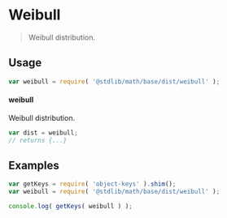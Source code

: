 # Weibull

> Weibull distribution.


<section class="usage">

## Usage

``` javascript
var weibull = require( '@stdlib/math/base/dist/weibull' );
```

#### weibull

Weibull distribution.

``` javascript
var dist = weibull;
// returns {...}
```

</section>

<!-- /.usage -->


<section class="examples">

## Examples

<!-- TODO: better examples -->

``` javascript
var getKeys = require( 'object-keys' ).shim();
var weibull = require( '@stdlib/math/base/dist/weibull' );

console.log( getKeys( weibull ) );
```

</section>

<!-- /.examples -->


<section class="links">

</section>

<!-- /.links -->
